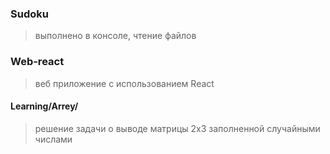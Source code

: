 ### Sudoku 
> выполнено в консоле, чтение файлов       
### Web-react
> веб приложение с использованием React


#### Learning/Arrey/
> решение задачи о выводе матрицы 2х3 заполненной случайными числами    

